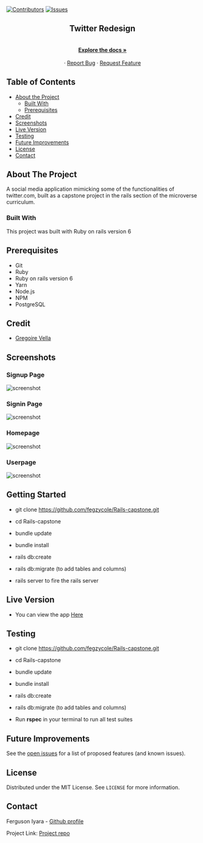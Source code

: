 [![Contributors][contributors-shield]][contributors-url]
[![Issues][issues-shield]][issues-url]
<br />
<p align="center">
 
  <h2 align="center">Twitter Redesign</h2>
  <p align="center">
    <br />
    <a href="https://github.com/kalavhan/facebook-clone/"><strong>Explore the docs »</strong></a>
    <br />
    <br />
    ·
    <a href="https://github.com/kalavhan/facebook-clone/issues">Report Bug</a>
    ·
    <a href="https://github.com/kalavhan/facebook-clone/issues">Request Feature</a>
  </p>
</p>


<!-- TABLE OF CONTENTS -->
## Table of Contents

* [About the Project](#about-the-project)
  * [Built With](#built-with)
  * [Prerequisites](#prerequisites)
* [Credit](#credit)
* [Screenshots](#screenshots)
* [Live Version](#live-version)
* [Testing](#testing)
* [Future Improvements](#future-improvements)
* [License](#license)
* [Contact](#contact)



<!-- ABOUT THE PROJECT -->
## About The Project

A social media application mimicking some of the functionalities of twitter.com, built as a capstone project in the rails section of the microverse curriculum.


### Built With

This project was built with Ruby on rails version 6

## Prerequisites
 - Git
 - Ruby
 - Ruby on rails version 6
 - Yarn
 - Node.js
 - NPM
 - PostgreSQL


## Credit

- [Gregoire Vella](https://www.behance.net/gregoirevella)


## Screenshots

### Signup Page
![screenshot](screenshots/signup.png)

### Signin Page
![screenshot](screenshots/signin.png)

### Homepage
![screenshot](screenshots/homepage.png)

### Userpage
![screenshot](screenshots/showpage.png)


## Getting Started

- git clone https://github.com/fegzycole/Rails-capstone.git

- cd Rails-capstone

- bundle update

- bundle install

- rails db:create

- rails db:migrate (to add tables and columns)

- rails server to fire the rails server


## Live Version

- You can view the app [Here](https://secure-shelf-49955.herokuapp.com/)

## Testing

- git clone https://github.com/fegzycole/Rails-capstone.git

- cd Rails-capstone

- bundle update

- bundle install

- rails db:create

- rails db:migrate (to add tables and columns)

- Run **rspec** in your terminal to run all test suites

<!-- FUTURE IMPROVEMENTS -->
## Future Improvements

See the [open issues](https://github.com/fegzycole/Rails-capstone/issues) for a list of proposed features (and known issues).


<!-- LICENSE -->
## License

Distributed under the MIT License. See `LICENSE` for more information.

<!-- CONTACT -->
## Contact
Ferguson Iyara - [Github profile](https://github.com/fegzycole)

Project Link: [Project repo](https://github.com/fegzycole/Rails-capstone)

<!-- MARKDOWN LINKS & IMAGES -->
<!-- https://www.markdownguide.org/basic-syntax/#reference-style-links -->
[contributors-shield]: https://img.shields.io/badge/Contributors-1-%2300ff00
[contributors-url]: https://github.com/fegzycole/Rails-capstone/graphs/contributors
[issues-shield]: https://img.shields.io/badge/issues-0-%2300ff00
[issues-url]: https://github.com/fegzycole/Rails-capstone/issues/